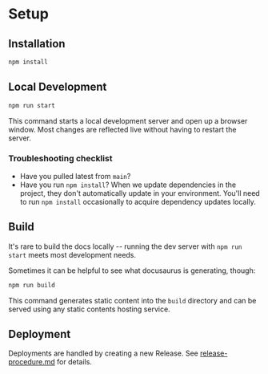 # Setup

## Installation

```bash
npm install
```

## Local Development

```bash
npm run start
```

This command starts a local development server and open up a browser window. Most changes are reflected live without having to restart the server.

### Troubleshooting checklist

- Have you pulled latest from `main`?
- Have you run `npm install`? When we update dependencies in the project, they don't automatically update in your environment. You'll need to run `npm install` occasionally to acquire dependency updates locally.

## Build

It's rare to build the docs locally -- running the dev server with `npm run start` meets most development needs.

Sometimes it can be helpful to see what docusaurus is generating, though:

```bash
npm run build
```

This command generates static content into the `build` directory and can be served using any static contents hosting service.

## Deployment

Deployments are handled by creating a new Release. See [release-procedure.md](/howtos/release-procedure.md) for details.
